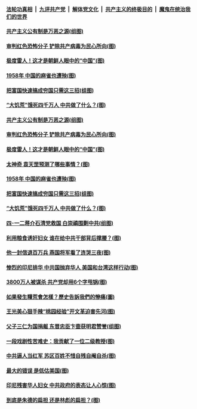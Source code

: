 ####  [法轮功真相](../../../../basic/blob/master/README.md?t=04141530) &nbsp;|&nbsp; [九评共产党](../../../../9ping.md/blob/master/README.md?t=04141530) &nbsp;|&nbsp; [解体党文化](../../../../jtdwh.md/blob/master/README.md?t=04141530)  &nbsp;|&nbsp; [共产主义的终极目的](../../../../gczydzjmd.md/blob/master/README.md?t=04141530) &nbsp;|&nbsp; [魔鬼在统治我们的世界](../../../../mgztzwmdsj.md/blob/master/README.md?t=04141530) 

#### [共产主义公有制是万恶之源(组图)](../pages/p6/929452.md?t=04141530) 

#### [审判红色恐怖分子 铲除共产病毒为民心所向(图)](../pages/p6/929704.md?t=04141530) 

#### [极度雷人！这才是朝鲜人眼中的“中国”(图)](../pages/p6/928495.md?t=04141530) 

#### [1958年 中国的麻雀也遭殃(图)](../pages/p6/929082.md?t=04141530) 

#### [把富国快速搞成穷国只需这三招(组图)](../pages/p6/929509.md?t=04141530) 

#### [“大饥荒”饿死四千万人 中共做了什么？(图)](../pages/p6/929250.md?t=04141530) 

#### [共产主义公有制是万恶之源(组图)](../pages/p6/929452.md?t=04141530) 

#### [审判红色恐怖分子 铲除共产病毒为民心所向(图)](../pages/p6/929704.md?t=04141530) 

#### [极度雷人！这才是朝鲜人眼中的“中国”(图)](../pages/p6/928495.md?t=04141530) 

#### [太神奇 袁天罡预测了哪些事情？(图)](../pages/p6/929627.md?t=04141530) 

#### [1958年 中国的麻雀也遭殃(图)](../pages/p6/929082.md?t=04141530) 

#### [把富国快速搞成穷国只需这三招(组图)](../pages/p6/929509.md?t=04141530) 

#### [“大饥荒”饿死四千万人 中共做了什么？(图)](../pages/p6/929250.md?t=04141530) 

#### [四･一二蒋介石清党救国 白崇禧围剿中共(组图)](../pages/p6/928827.md?t=04141530) 

#### [利用粮食诱奸妇女 谁在给中共干部背后撑腰？(图)](../pages/p6/929274.md?t=04141530) 

#### [他一封信退百万兵 燕国将军看了连哭三夜(图)](../pages/p6/929080.md?t=04141530) 

#### [惨烈的印尼排华 中共国抛弃华人 美国和台湾这样行动(图)](../pages/p6/928493.md?t=04141530) 

#### [3800万人被谋杀 共产党却用6个字甩锅(图)](../pages/p6/929281.md?t=04141530) 

#### [如果發生糧荒會怎樣？歷史告訴我們的慘痛(圖)](../pages/p6/929271.md?t=04141530) 

#### [王光美心狠手辣“桃园经验”开文革迫害先河(图)](../pages/p6/929078.md?t=04141530) 

#### [父子三仁为国捐躯 东晋忠臣卞壸获明君赞誉(组图)](../pages/p6/929150.md?t=04141530) 

#### [一段戏剧性苦难史：我贡献了一位二级教授(图)](../pages/p6/927020.md?t=04141530) 

#### [中共逼人当红军 苏区百姓不惜自残自阉自杀(图)](../pages/p6/928831.md?t=04141530) 

#### [最大的错误 是低估美国(图)](../pages/p6/928776.md?t=04141530) 

#### [印尼残害华人妇女 中共政府的表态让人心惊(图)](../pages/p6/928491.md?t=04141530) 

#### [到底是朱德的扁担 还是林彪的扁担？(图)](../pages/p6/928621.md?t=04141530) 

